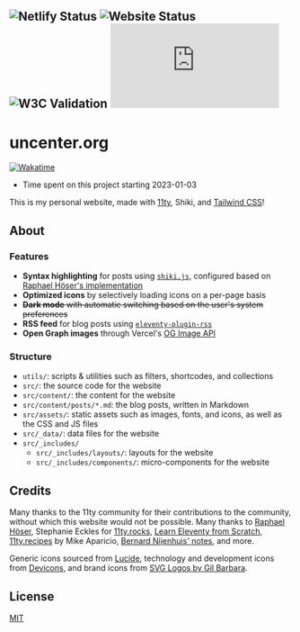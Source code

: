 ![Netlify Status](https://img.shields.io/netlify/0be102c8-f30f-48ad-a0f0-7fb84eea2740?color=blue)
![Website Status](https://img.shields.io/website?down_color=red&down_message=down&up_color=green&up_message=online&url=https%3A%2F%2Funcenter.org)
![W3C Validation](https://img.shields.io/w3c-validation/html?targetUrl=https%3A%2F%2Funcenter.org)
![Last Commit Date](https://img.shields.io/github/last-commit/uncenter/uncenter.org?color=pink)
---
# uncenter.org
[![Wakatime](https://wakatime.com/badge/user/44269a44-02c2-486c-a2ea-494b7071737e/project/37a0a8c7-515a-4f8e-90bc-cfab440d9035.svg)](https://wakatime.com/badge/user/44269a44-02c2-486c-a2ea-494b7071737e/project/37a0a8c7-515a-4f8e-90bc-cfab440d9035)
* Time spent on this project starting 2023-01-03

This is my personal website, made with [11ty](https://www.11ty.dev/), Shiki, and [Tailwind CSS](https://tailwindcss.com/)!

## About

### Features

+ **Syntax highlighting** for posts using [`shiki.js`](https://github.com/shikijs/shiki), configured based on [Raphael Höser's implementation](https://www.hoeser.dev/blog/2023-02-01-syntax-highlight/)
+ **Optimized icons** by selectively loading icons on a per-page basis
+ ~~**Dark mode** with automatic switching based on the user's system preferences~~
+ **RSS feed** for blog posts using [`eleventy-plugin-rss`](https://github.com/11ty/eleventy-plugin-rss)
+ **Open Graph images** through Vercel's [OG Image API](https://og-image.vercel.app/)

### Structure

- `utils/`: scripts & utilities such as filters, shortcodes, and collections
- `src/`: the source code for the website
- `src/content/`: the content for the website
- `src/content/posts/*.md`: the blog posts, written in Markdown
- `src/assets/`: static assets such as images, fonts, and icons, as well as the CSS and JS files
- `src/_data/`: data files for the website
- `src/_includes/`
    - `src/_includes/layouts/`: layouts for the website
    - `src/_includes/components/`: micro-components for the website

## Credits
Many thanks to the 11ty community for their contributions to the community, without which this website would not be possible.
Many thanks to [Raphael Höser](https://www.hoeser.dev/), Stephanie Eckles for [11ty.rocks](https://11ty.rocks/), [Learn Eleventy from Scratch](https://learneleventyfromscratch.com/), [11ty.recipes](https://11ty.recipes/) by Mike Aparicio, [Bernard Nijenhuis' notes](https://bnijenhuis.nl/), and more.

Generic icons sourced from [Lucide](https://lucide.dev/), technology and development icons from [Devicons](https://devicon.dev/), and brand icons from [SVG Logos by Gil Barbara](https://github.com/gilbarbara/logos). 

## License
[MIT](LICENSE.md)